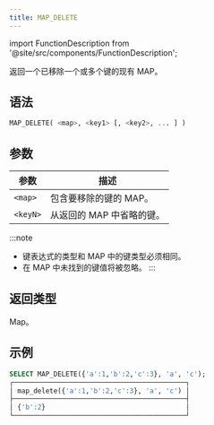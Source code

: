 ```yaml
---
title: MAP_DELETE
---
```

import FunctionDescription from '@site/src/components/FunctionDescription';

<FunctionDescription description="引入或更新于：v1.2.547"/>

返回一个已移除一个或多个键的现有 MAP。

## 语法

```sql
MAP_DELETE( <map>, <key1> [, <key2>, ... ] )
```

## 参数

| 参数      | 描述                                  |
|-----------|----------------------------------------------|
| `<map>`   | 包含要移除的键的 MAP。     |
| `<keyN>`  | 从返回的 MAP 中省略的键。 |

:::note
- 键表达式的类型和 MAP 中的键类型必须相同。
- 在 MAP 中未找到的键值将被忽略。
:::

## 返回类型

Map。

## 示例

```sql
SELECT MAP_DELETE({'a':1,'b':2,'c':3}, 'a', 'c');
┌───────────────────────────────────────────┐
│ map_delete({'a':1,'b':2,'c':3}, 'a', 'c') │
├───────────────────────────────────────────┤
│ {'b':2}                                   │
└───────────────────────────────────────────┘
```